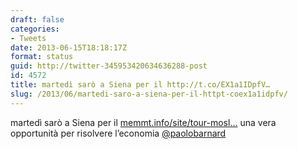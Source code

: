 ```yaml
---
draft: false
categories:
- Tweets
date: 2013-06-15T18:18:17Z
format: status
guid: http://twitter-345953420634636288-post
id: 4572
title: martedì sarò a Siena per il http://t.co/EX1a1IDpfV…
slug: /2013/06/martedi-saro-a-siena-per-il-httpt-coex1a1idpfv/
---
```


martedì sarò a Siena per il [memmt.info/site/tour-mosl…](http://memmt.info/site/tour-mosler-barnard-giugno-2013/) una vera opportunità per risolvere l’economia [@paolobarnard](http://twitter.com/paolobarnard)
